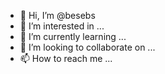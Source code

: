 - 👋 Hi, I’m @besebs
- 👀 I’m interested in ...
- 🌱 I’m currently learning ...
- 💞️ I’m looking to collaborate on ...
- 📫 How to reach me ...

<!---
besebs/besebs is a ✨ special ✨ repository because its `README.md` (this file) appears on your GitHub profile.
You can click the Preview link to take a look at your changes.
--->
